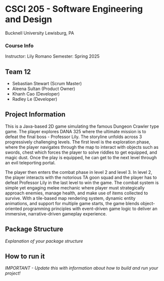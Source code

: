 # CSCI 205 - Software Engineering and Design
Bucknell University
Lewisburg, PA

### Course Info
Instructor: Lily Romano
Semester: Spring 2025
## Team 12
- Sebastian Stewart (Scrum Master)
- Aleena Sultan (Product Owner)
- Khanh Cao (Developer)
- Radley Le (Developer)

## Project Information
This is a Java-based 2D game simulating the famous Dungeon Crawler type game. The player explores DANA 325 where the 
ultimate mission is to defeat the final boss - Professor Lily. The storyline unfolds across 3 progressively challenging 
levels. The first level is the exploration phase, where the player navigates through the map to interact with objects 
such as swords, chest which forces the player to solve riddles to get equipped, and magic dust. Once the play is 
equipped, he can get to the next level through an evil teleporting portal.

The player then enters the combat phase in level 2 and level 3. In level 2, the player interacts with the notorious TA 
goon squad and the player has to defeat Professor Lily in the last level to win the game. The combat system is simple 
yet engaging melee mechanic where player must strategically approach enemies, manage health, and make use of items 
collected to survive. With a tile-based map rendering system, dynamic entity animations, and support for multiple game starts, 
the game blends object-oriented programming principles with event-driven game logic to deliver an immersive, narrative-driven 
gameplay experience.

## Package Structure
*Explanation of your package structure*

## How to run it
*IMPORTANT - Update this with information about how to build and run your project!*
